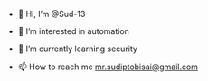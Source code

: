 - 👋 Hi, I’m @Sud-13
- 👀 I’m interested in automation 
- 🌱 I’m currently learning security 

- 📫 How to reach me mr.sudiptobisai@gmail.com

<!---
Sud-13/Sud-13 is a ✨ special ✨ repository because its `README.md` (this file) appears on your GitHub profile.
You can click the Preview link to take a look at your changes.
--->
